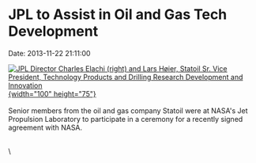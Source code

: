 JPL to Assist in Oil and Gas Tech Development
=============================================

Date: 2013-11-22 21:11:00

[![JPL Director Charles Elachi (right) and Lars Høier, Statoil Sr. Vice
President, Technology Products and Drilling Research Development and
Innovation](http://www.jpl.nasa.gov/images/technology/20131122/tech20131122-th.jpg){width="100"
height="75"}](http://www.jpl.nasa.gov/news/news.cfm?release=2013-339&rn=news.xml&rst=3960)\
\
Senior members from the oil and gas company Statoil were at NASA\'s Jet
Propulsion Laboratory to participate in a ceremony for a recently signed
agreement with NASA.

\
\
